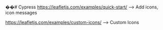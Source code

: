 ��#   C y p r e s s 
 
https://leafletjs.com/examples/quick-start/  --> Add icons, icon messages

https://leafletjs.com/examples/custom-icons/  --> Custom Icons
 
